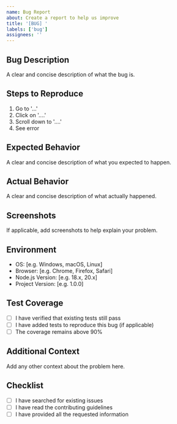 ```yaml
---
name: Bug Report
about: Create a report to help us improve
title: '[BUG] '
labels: ['bug']
assignees: ''
---
```


## Bug Description
A clear and concise description of what the bug is.

## Steps to Reproduce
1. Go to '...'
2. Click on '....'
3. Scroll down to '....'
4. See error

## Expected Behavior
A clear and concise description of what you expected to happen.

## Actual Behavior
A clear and concise description of what actually happened.

## Screenshots
If applicable, add screenshots to help explain your problem.

## Environment
- OS: [e.g. Windows, macOS, Linux]
- Browser: [e.g. Chrome, Firefox, Safari]
- Node.js Version: [e.g. 18.x, 20.x]
- Project Version: [e.g. 1.0.0]

## Test Coverage
- [ ] I have verified that existing tests still pass
- [ ] I have added tests to reproduce this bug (if applicable)
- [ ] The coverage remains above 90%

## Additional Context
Add any other context about the problem here.

## Checklist
- [ ] I have searched for existing issues
- [ ] I have read the contributing guidelines
- [ ] I have provided all the requested information
